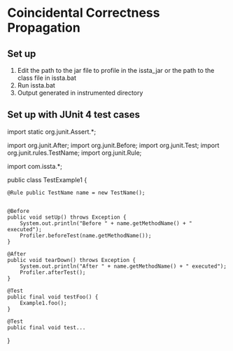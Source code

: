 # Coincidental Correctness Propagation

## Set up
1. Edit the path to the jar file to profile in the issta_jar or the path to the class file in issta.bat
2. Run issta.bat
3. Output generated in instrumented directory


## Set up with JUnit 4 test cases
import static org.junit.Assert.*;

import org.junit.After;
import org.junit.Before;
import org.junit.Test;
import org.junit.rules.TestName;
import org.junit.Rule;

import com.issta.*;

public class TestExample1 {
	

	@Rule public TestName name = new TestName();


	@Before
	public void setUp() throws Exception {
		System.out.println("Before " + name.getMethodName() + " executed");
		Profiler.beforeTest(name.getMethodName());
	}

	@After
	public void tearDown() throws Exception {
		System.out.println("After " + name.getMethodName() + " executed");
		Profiler.afterTest();
	}

	@Test
	public final void testFoo() {
		Example1.foo();
	}

	@Test
	public final void test...

}



